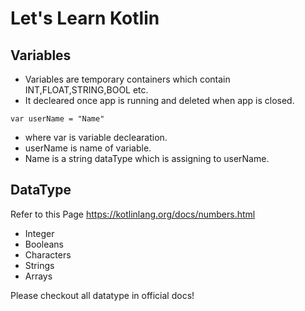 # Let's Learn Kotlin
## Variables
- Variables are temporary containers which contain INT,FLOAT,STRING,BOOL etc.
- It decleared once app is running and deleted when app is closed.
```
var userName = "Name" 
```
- where var is variable declearation.
- userName is name of variable.
- Name is a string dataType which is assigning to userName.


## DataType
Refer to this Page https://kotlinlang.org/docs/numbers.html
- Integer
- Booleans
- Characters
- Strings
- Arrays

Please checkout all datatype in official docs!

